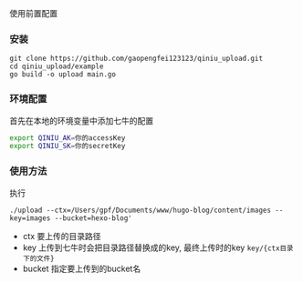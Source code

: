 使用前置配置


### 安装

```
git clone https://github.com/gaopengfei123123/qiniu_upload.git
cd qiniu_upload/example
go build -o upload main.go
```

### 环境配置

首先在本地的环境变量中添加七牛的配置

```bash
export QINIU_AK=你的accessKey
export QINIU_SK=你的secretKey
```


### 使用方法 

执行

```
./upload --ctx=/Users/gpf/Documents/www/hugo-blog/content/images --key=images --bucket=hexo-blog'
```

* ctx 要上传的目录路径
* key 上传到七牛时会把目录路径替换成的key, 最终上传时的key  `key/{ctx目录下的文件}`
* bucket 指定要上传到的bucket名